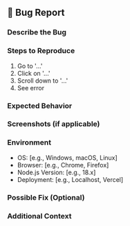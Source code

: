 ## 🐞 Bug Report

### **Describe the Bug**
<!-- A clear and concise description of what the bug is. -->

### **Steps to Reproduce**
1. Go to '...'
2. Click on '...'
3. Scroll down to '...'
4. See error

### **Expected Behavior**
<!-- A clear description of what you expected to happen. -->

### **Screenshots (if applicable)**
<!-- If applicable, add screenshots to help explain your problem. -->

### **Environment**
- OS: [e.g., Windows, macOS, Linux]
- Browser: [e.g., Chrome, Firefox]
- Node.js Version: [e.g., 18.x]
- Deployment: [e.g., Localhost, Vercel]

### **Possible Fix (Optional)**
<!-- Suggest a fix if you have one in mind. -->

### **Additional Context**
<!-- Add any other context or logs about the problem here. -->
